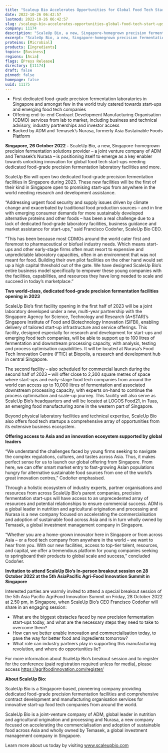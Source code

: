 ```yaml
---
title: "Scaleup Bio Accelerates Opportunities for Global Food Tech Start-Ups with 2023 Opening of Two Dedicated Food-Grade Precision Fermentation Facilities in Singapore"
date: 2022-10-26 06:42:57
lastmod: 2022-10-26 06:42:57
slug: /scaleup-bio-accelerates-opportunities-global-food-tech-start-ups-2023-opening-two
company: 11174
description: "ScaleUp Bio, a new, Singapore-homegrown precision fermentation solutions provider – a joint venture company of ADM and Temasek’s Nurasa – is positioning itself to emerge as a key enabler towards unlocking innovation for global food tech start-ups needing dedicated food-grade precision fermentation laboratory facilities and more."
excerpt: "ScaleUp Bio, a new, Singapore-homegrown precision fermentation solutions provider – a joint venture company of ADM and Temasek’s Nurasa – is positioning itself to emerge as a key enabler towards unlocking innovation for global food tech start-ups needing dedicated food-grade precision fermentation laboratory facilities and more."
proteins: [Microbial]
products: [Ingredients]
topics: [Business]
regions: [Asia]
flags: [Press Release]
directory: [11174]
draft: false
pinned: false
homepage: false
uuid: 11175
---
```

<ul>
<li>First dedicated food-grade precision fermentation laboratories in Singapore and amongst few in the world truly catered towards start-ups and emerging food tech companies</li>
<li>Offering end-to-end Contract Development Manufacturing Organisation (CDMO) services from lab to market, including business and technical advisory, industry partnerships and investor access</li>
<li>Backed by ADM and Temasek’s Nurasa, formerly Asia Sustainable Foods Platform</li>
</ul>
<p><strong>Singapore, 26 October 2022 -</strong> ScaleUp Bio, a new, Singapore-homegrown precision fermentation solutions provider – a joint venture company of ADM and Temasek’s Nurasa – is positioning itself to emerge as a key enabler towards unlocking innovation for global food tech start-ups needing dedicated food-grade precision fermentation laboratory facilities and more.</p>
<p>ScaleUp Bio will open two dedicated food-grade precision fermentation facilities in Singapore during 2023. These new facilities will be the first of their kind in Singapore open to promising start-ups from anywhere in the world needing research and development assistance.</p>
<p>“Addressing urgent food security and supply issues driven by climate change and exacerbated by traditional food production sources – and in line with emerging consumer demands for more sustainably developed alternative proteins and other foods – has been a real challenge due to a lack of dedicated food-grade laboratory facilities, business guidance and market assistance for start-ups,” said Francisco Codoñer, ScaleUp Bio CEO.</p>
<p>“This has been because most CDMOs around the world cater first and foremost to pharmaceutical or biofuel industry needs. Which means start-ups and other early-stage firms often must resort to expensive and unpredictable laboratory capacities, often in an environment that was not meant for food. Building their own pilot facilities on the other hand would set up a high capital threshold out of the gate. We have designed ScaleUp Bio’s entire business model specifically to empower these young companies with the facilities, capabilities, and resources they have long needed to scale and succeed in today’s marketplace.”</p>
<p><strong>Two world-class, dedicated food-grade precision fermentation facilities opening in 2023</strong></p>
<p>ScaleUp Bio’s first facility opening in the first half of 2023 will be a joint laboratory developed under a new, multi-year partnership with the Singapore Agency for Science, Technology and Research (A*STAR)’s Singapore Institute of Food and Biotechnology Innovation (SIFBI), enabling delivery of tailored start-up infrastructure and service offerings. This facility, designed especially for research and development for start-ups and emerging food tech companies, will be able to support up to 100 litres of fermentation and downstream processing capacity, with analysis, testing and process optimisation capabilities. It will be located at Nurasa’s Food Tech Innovation Centre (FTIC) at Biopolis, a research and development hub in central Singapore.</p>
<p>The second facility – also scheduled for commercial launch during the second half of 2023 – will offer close to 2,300 square metres of space where start-ups and early-stage food tech companies from around the world can access up to 10,000 litres of fermentation and associated downstream processing capacity, with experts on-hand to continue the process optimisation and scale-up journey. This facility will also serve as ScaleUp Bio’s headquarters and will be located at LOGOS Food21, in Tuas, an emerging food manufacturing zone in the western part of Singapore.</p>
<p>Beyond physical laboratory facilities and technical expertise, ScaleUp Bio also offers food tech startups a comprehensive array of opportunities from its extensive business ecosystem.</p>
<p><strong>Offering access to Asia and an innovation ecosystem supported by global leaders</strong></p>
<p>“We understand the challenges faced by young firms seeking to navigate the complex regulations, cultures, and tastes across Asia. Thus, it makes perfect sense for us to launch our global offering from Singapore. From here, we can offer smart market entry to fast-growing Asian populations hungry for alternative sustainable food sources from one of the world’s great innovation centres,” Codoñer emphasised.</p>
<p>Through a holistic ecosystem of industry experts, partner organisations and resources from across ScaleUp Bio’s parent companies, precision fermentation start-ups will have access to an unprecedented array of resources and potential relationships to ensure commercial success. ADM is a global leader in nutrition and agricultural origination and processing and Nurasa is a new company focused on accelerating the commercialisation and adoption of sustainable food across Asia and is in turn wholly owned by Temasek, a global investment management company in Singapore.</p>
<p>“Whether you are a home-grown innovator here in Singapore or from across Asia – or a food tech company from anywhere in the world – we want to hear from you. With our new facilities, access to top-tier talent, resources, and capital, we offer a tremendous platform for young companies seeking to springboard their products to global scale and success,” concluded Codoñer.</p>
<p><strong>Invitation to attend ScaleUp Bio’s In-person breakout session on 28 October 2022 at the 5th AsiaPacific Agri-Food Innovation Summit in Singapore</strong></p>
<p>Interested parties are warmly invited to attend a special breakout session of the 5th Asia Pacific AgriFood Innovation Summit on Friday, 28 October 2022 at 2.50 pm, in Singapore, when ScaleUp Bio’s CEO Francisco Codoñer will share in an engaging session:</p>
<ul>
<li>What are the biggest obstacles faced by new precision fermentation start-ups today, and what are the necessary steps they need to take to overcome them?</li>
<li>How can we better enable innovation and commercialisation today, to pave the way for better food and ingredients tomorrow?</li>
<li>What role can industry partners play in supporting this manufacturing revolution, and where do opportunities lie?</li>
</ul>
<p>For more information about ScaleUp Bio’s breakout session and to register for the conference (paid registration required unless for media), please access <a href="https://agrifoodinnovation.com/register/">https://agrifoodinnovation.com/register/</a></p>
<p><strong>About ScaleUp Bio:</strong></p>
<p>ScaleUp Bio is a Singapore-based, pioneering company providing dedicated food-grade precision fermentation facilities and comprehensive contract development and manufacturing organisation services for innovative start-up food tech companies from around the world.</p>
<p>ScaleUp Bio is a joint-venture company of ADM, global leader in nutrition and agricultural origination and processing and Nurasa, a new company focused on accelerating the commercialisation and adoption of sustainable food across Asia and wholly owned by Temasek, a global investment management company in Singapore.</p>
<p>Learn more about us today by visiting <a href="http://www.scaleupbio.com">www.scaleupbio.com</a></p>
